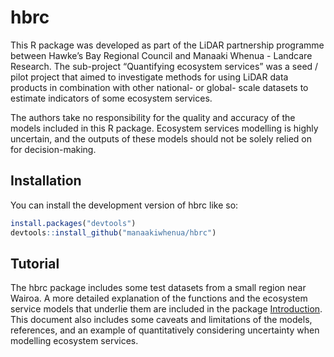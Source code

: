 
# hbrc

<!-- badges: start -->
<!-- badges: end -->

This R package was developed as part of the LiDAR partnership programme between Hawke’s Bay Regional Council and Manaaki Whenua - Landcare Research. The sub-project “Quantifying ecosystem services” was a seed / pilot project that aimed to investigate methods for using LiDAR data products in combination with other national- or global- scale datasets to estimate indicators of some ecosystem services.

The authors take no responsibility for the quality and accuracy of the models included in this R package. Ecosystem services modelling is highly uncertain, and the outputs of these models should not be solely relied on for decision-making.

## Installation

You can install the development version of hbrc like so:

``` r
install.packages("devtools")
devtools::install_github("manaakiwhenua/hbrc")
```
## Tutorial
The hbrc package includes some test datasets from a small region near Wairoa. A more detailed explanation of the functions and the ecosystem service models that underlie them are included in the package [Introduction](https://github.com/manaakiwhenua/hbrc/blob/master/intro-hbrc-v3.pdf). This document also includes some caveats and limitations of the models, references, and an example of quantitatively considering uncertainty when modelling ecosystem services.

